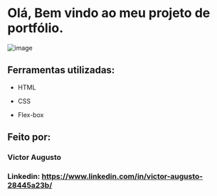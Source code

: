# Olá, Bem vindo ao meu projeto de portfólio.

![image](https://lh3.googleusercontent.com/pw/ADCreHdTfSnnmU2xb3KHeZRBknJ1gv6UIDH7-ProVmP1i8vrCmnVHXIDYRSHgItPdJ2_dQuOn1bPB7X7JaH7v8kNoD7pCUYe4OJOgCqLhJjDp1YujvLy8a0vHiVJ-UGEf6V4N1tsHnsvXGE6eWpvZaHROSb5CagtP2t_2_jNvg8IaLLsWKVnkfYwn140GdeJo2xylKvA_yD33K84ZggAyRV0P351upIwk5wyFFdNy3nJLzO8O4AZqZ-m75Qn5f5BSTHqGINIJLIznZlo1U4sgCt5yh7r3ES0KsyhWhC3XL5ElKuJ4QeWe3aAxGxi2LB8WF4-0XLzbUPNbjfTpkzPZtGu7RuQscXZrHfxaWPANUFGt84j1CGWbxOMRxmUjPxKtW0CzuJqHNL41FfOX_xVwbz8LOc_624utcJElcWZhBzMYEn4id_F_C_6ydaEiyL-pP-qH82gYcVnCq97eG-9uxIor4WeGekTNMbGDViDO1AhWC3CCgg6XsW9u2tb1R-6xDttLAZYQ5oKKG9UeX-JJbmUCUgMdC3WuZCzMTXZ4oRA2vml6HwQbwJ24vaR3EQh4ySLq3Fw61Vcbxhd2T42LSXdFoKHru1tIygmeLOj2hmYeML-UcB_eX-fuEbLEIBAUWhslTG6Ab1-woKsaDnv3x_1CcbVS01nosLgukT7zM41E6We2kwtq6RnwK8_mbWqEgbxPgo3YOh697gqyBkxkGhi3Wmm3-PKLnAtlZT8YMG2rqazOzZ1xjAh5CrgFZyIcBj8nEI4kvv-Yk9EusSZyDn-ua0siNprAtlI0BNE0sMAJSCIa_F61GpIknH6ArgLyC-z8dVNwgru82SuBW4CqrAniePprzD24jsPFQacM591D7EZUFEAClsyI3QfNScnyeJzZekSa0zPpf92URdQb4d8mEFqM3wyeQeJ-CNAxgTh2gvcbvPNx3fYGWNpMbomKIujisrnccHHmg2hdQ=w1883-h876-s-no-gm?authuser=0)

## Ferramentas utilizadas:

* HTML

* CSS

* Flex-box

## Feito por:

### Victor Augusto

### Linkedin: https://www.linkedin.com/in/victor-augusto-28445a23b/

